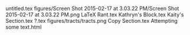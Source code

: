 untitled.tex
figures/Screen Shot 2015-02-17 at 3.03.22 PM/Screen Shot 2015-02-17 at 3.03.22 PM.png
LaTeX Rant.tex
Kathryn's Block.tex
Kaity's Section.tex
?.tex
figures/tracts/tracts.png
Copy Section.tex
Attempting some text.html